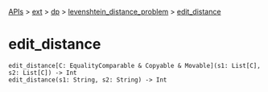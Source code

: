 [APIs](../../../index.md) > [ext](../../index.md) > [dp](../index.md) > [levenshtein_distance_problem](./index.md) > [edit_distance]()

# edit_distance

```
edit_distance[C: EqualityComparable & Copyable & Movable](s1: List[C], s2: List[C]) -> Int
edit_distance(s1: String, s2: String) -> Int
```
